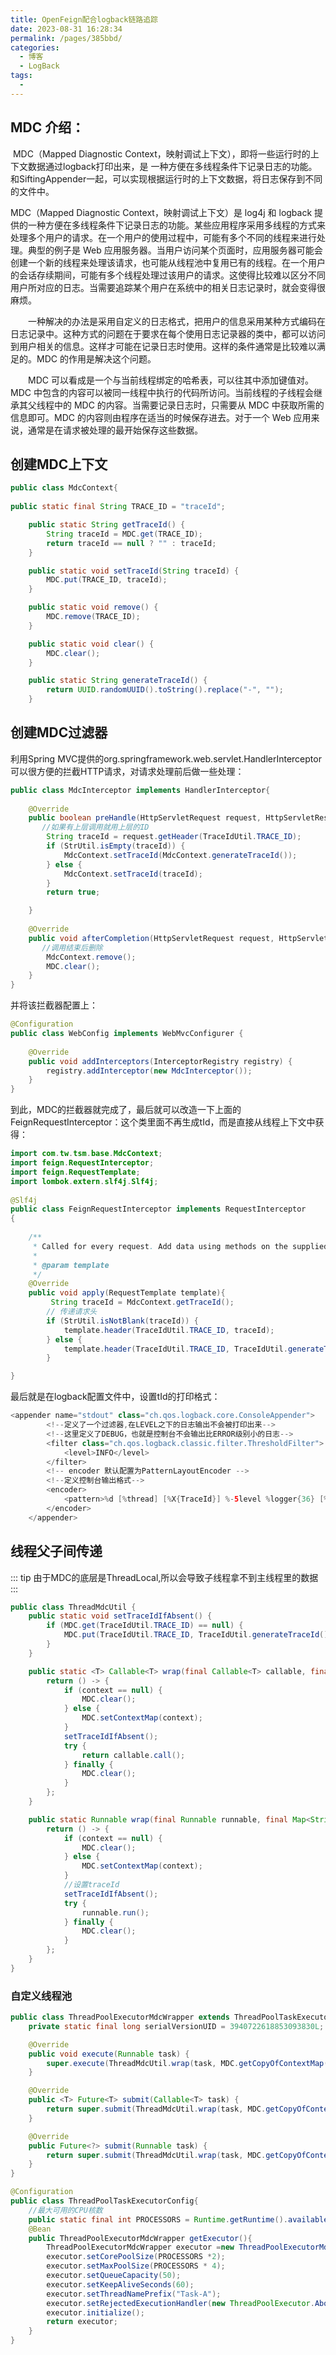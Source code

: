 ```yaml
---
title: OpenFeign配合logback链路追踪
date: 2023-08-31 16:28:34
permalink: /pages/385bbd/
categories:
  - 博客
  - LogBack
tags:
  - 
---
```


## MDC 介绍：
​ MDC（Mapped Diagnostic Context，映射调试上下文），即将一些运行时的上下文数据通过logback打印出来，是 一种方便在多线程条件下记录日志的功能。和SiftingAppender一起，可以实现根据运行时的上下文数据，将日志保存到不同的文件中。

MDC（Mapped Diagnostic Context，映射调试上下文）是 log4j 和 logback 提供的一种方便在多线程条件下记录日志的功能。某些应用程序采用多线程的方式来处理多个用户的请求。在一个用户的使用过程中，可能有多个不同的线程来进行处理。典型的例子是 Web 应用服务器。当用户访问某个页面时，应用服务器可能会创建一个新的线程来处理该请求，也可能从线程池中复用已有的线程。在一个用户的会话存续期间，可能有多个线程处理过该用户的请求。这使得比较难以区分不同用户所对应的日志。当需要追踪某个用户在系统中的相关日志记录时，就会变得很麻烦。

　　一种解决的办法是采用自定义的日志格式，把用户的信息采用某种方式编码在日志记录中。这种方式的问题在于要求在每个使用日志记录器的类中，都可以访问到用户相关的信息。这样才可能在记录日志时使用。这样的条件通常是比较难以满足的。MDC 的作用是解决这个问题。

　　MDC 可以看成是一个与当前线程绑定的哈希表，可以往其中添加键值对。MDC 中包含的内容可以被同一线程中执行的代码所访问。当前线程的子线程会继承其父线程中的 MDC 的内容。当需要记录日志时，只需要从 MDC 中获取所需的信息即可。MDC 的内容则由程序在适当的时候保存进去。对于一个 Web 应用来说，通常是在请求被处理的最开始保存这些数据。



## 创建MDC上下文
```java
public class MdcContext{
    
public static final String TRACE_ID = "traceId";

    public static String getTraceId() {
        String traceId = MDC.get(TRACE_ID);
        return traceId == null ? "" : traceId;
    }

    public static void setTraceId(String traceId) {
        MDC.put(TRACE_ID, traceId);
    }

    public static void remove() {
        MDC.remove(TRACE_ID);
    }

    public static void clear() {
        MDC.clear();
    }

    public static String generateTraceId() {
        return UUID.randomUUID().toString().replace("-", "");
    }

```
## 创建MDC过滤器
利用Spring MVC提供的org.springframework.web.servlet.HandlerInterceptor可以很方便的拦截HTTP请求，对请求处理前后做一些处理：
```java
public class MdcInterceptor implements HandlerInterceptor{
    
    @Override
    public boolean preHandle(HttpServletRequest request, HttpServletResponse response, Object handler) throws Exception {
       //如果有上层调用就用上层的ID
        String traceId = request.getHeader(TraceIdUtil.TRACE_ID);
        if (StrUtil.isEmpty(traceId)) {
            MdcContext.setTraceId(MdcContext.generateTraceId());
        } else {
            MdcContext.setTraceId(traceId);
        }
        return true;

    }
    
    @Override
    public void afterCompletion(HttpServletRequest request, HttpServletResponse response, Object handler, Exception ex) throws Exception {
       //调用结束后删除
        MdcContext.remove();
        MDC.clear();
    }
}
```
并将该拦截器配置上：
```java
@Configuration
public class WebConfig implements WebMvcConfigurer {
 
    @Override
    public void addInterceptors(InterceptorRegistry registry) {
        registry.addInterceptor(new MdcInterceptor());
    }
}
```
到此，MDC的拦截器就完成了，最后就可以改造一下上面的FeignRequestInterceptor：这个类里面不再生成tId，而是直接从线程上下文中获得：
```java
import com.tw.tsm.base.MdcContext;
import feign.RequestInterceptor;
import feign.RequestTemplate;
import lombok.extern.slf4j.Slf4j;
 
@Slf4j
public class FeignRequestInterceptor implements RequestInterceptor
{
    
    /**
     * Called for every request. Add data using methods on the supplied {@link RequestTemplate}.
     *
     * @param template
     */
    @Override
    public void apply(RequestTemplate template){
         String traceId = MdcContext.getTraceId();
      	// 传递请求头
        if (StrUtil.isNotBlank(traceId)) {
            template.header(TraceIdUtil.TRACE_ID, traceId);
        } else {
            template.header(TraceIdUtil.TRACE_ID, TraceIdUtil.generateTraceId());
        }

}
```
最后就是在logback配置文件中，设置tId的打印格式：
```java
<appender name="stdout" class="ch.qos.logback.core.ConsoleAppender">
        <!--定义了一个过滤器,在LEVEL之下的日志输出不会被打印出来-->
        <!--这里定义了DEBUG，也就是控制台不会输出比ERROR级别小的日志-->
        <filter class="ch.qos.logback.classic.filter.ThresholdFilter">
            <level>INFO</level>
        </filter>
        <!-- encoder 默认配置为PatternLayoutEncoder -->
        <!--定义控制台输出格式-->
        <encoder>
            <pattern>%d [%thread] [%X{TraceId}] %-5level %logger{36} [%file : %line] - %msg%n</pattern>
        </encoder>
    </appender>
```
## 线程父子间传递

::: tip
由于MDC的底层是ThreadLocal,所以会导致子线程拿不到主线程里的数据
:::

```java
public class ThreadMdcUtil {
    public static void setTraceIdIfAbsent() {
        if (MDC.get(TraceIdUtil.TRACE_ID) == null) {
            MDC.put(TraceIdUtil.TRACE_ID, TraceIdUtil.generateTraceId());
        }
    }

    public static <T> Callable<T> wrap(final Callable<T> callable, final Map<String, String> context) {
        return () -> {
            if (context == null) {
                MDC.clear();
            } else {
                MDC.setContextMap(context);
            }
            setTraceIdIfAbsent();
            try {
                return callable.call();
            } finally {
                MDC.clear();
            }
        };
    }

    public static Runnable wrap(final Runnable runnable, final Map<String, String> context) {
        return () -> {
            if (context == null) {
                MDC.clear();
            } else {
                MDC.setContextMap(context);
            }
            //设置traceId
            setTraceIdIfAbsent();
            try {
                runnable.run();
            } finally {
                MDC.clear();
            }
        };
    }
}
```
### 自定义线程池

```java
public class ThreadPoolExecutorMdcWrapper extends ThreadPoolTaskExecutor {
    private static final long serialVersionUID = 3940722618853093830L;

    @Override
    public void execute(Runnable task) {
        super.execute(ThreadMdcUtil.wrap(task, MDC.getCopyOfContextMap()));
    }

    @Override
    public <T> Future<T> submit(Callable<T> task) {
        return super.submit(ThreadMdcUtil.wrap(task, MDC.getCopyOfContextMap()));
    }

    @Override
    public Future<?> submit(Runnable task) {
        return super.submit(ThreadMdcUtil.wrap(task, MDC.getCopyOfContextMap()));
    }
}

```

```java
@Configuration
public class ThreadPoolTaskExecutorConfig{
    //最大可用的CPU核数
    public static final int PROCESSORS = Runtime.getRuntime().availableProcessors();
    @Bean
    public ThreadPoolExecutorMdcWrapper getExecutor(){
        ThreadPoolExecutorMdcWrapper executor =new ThreadPoolExecutorMdcWrapper();
        executor.setCorePoolSize(PROCESSORS *2);
        executor.setMaxPoolSize(PROCESSORS * 4);
        executor.setQueueCapacity(50);
        executor.setKeepAliveSeconds(60);
        executor.setThreadNamePrefix("Task-A");
        executor.setRejectedExecutionHandler(new ThreadPoolExecutor.AbortPolicy());
        executor.initialize();
        return executor;
    }
}

```